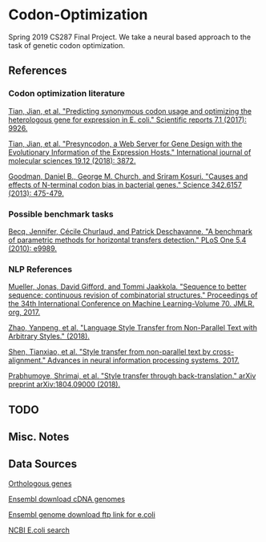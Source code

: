 # Codon-Optimization
Spring 2019 CS287 Final Project. We take a neural based approach to the task of genetic codon optimization.

## References

### Codon optimization literature
[Tian, Jian, et al. "Predicting synonymous codon usage and optimizing the heterologous gene for expression in E. coli." Scientific reports 7.1 (2017): 9926.](https://www.nature.com/articles/s41598-017-10546-0)

[Tian, Jian, et al. "Presyncodon, a Web Server for Gene Design with the Evolutionary Information of the Expression Hosts." International journal of molecular sciences 19.12 (2018): 3872.](https://www.mdpi.com/1422-0067/19/12/3872/htm)

[Goodman, Daniel B., George M. Church, and Sriram Kosuri. "Causes and effects of N-terminal codon bias in bacterial genes." Science 342.6157 (2013): 475-479.](https://s3.amazonaws.com/academia.edu.documents/36578217/2013_Goodman_Causes_and_Effects_of_N-Terminal_Codon_Bias_in_Bacterial_Genes.pdf?AWSAccessKeyId=AKIAIWOWYYGZ2Y53UL3A&Expires=1554931398&Signature=4w3aEQE1XF%2BfcUKDmBrntemeNdM%3D&response-content-disposition=inline%3B%20filename%3DCauses_and_Effects_of_N-Terminal_Codon_B.pdf)

### Possible benchmark tasks

[Becq, Jennifer, Cécile Churlaud, and Patrick Deschavanne. "A benchmark of parametric methods for horizontal transfers detection." PLoS One 5.4 (2010): e9989.](https://journals.plos.org/plosone/article?id=10.1371/journal.pone.0009989)

### NLP References

[Mueller, Jonas, David Gifford, and Tommi Jaakkola. "Sequence to better sequence: continuous revision of combinatorial structures." Proceedings of the 34th International Conference on Machine Learning-Volume 70. JMLR. org, 2017.](http://proceedings.mlr.press/v70/mueller17a/mueller17a.pdf)

[Zhao, Yanpeng, et al. "Language Style Transfer from Non-Parallel Text with Arbitrary Styles." (2018).](https://openreview.net/pdf?id=B1NKuC6SG)

[Shen, Tianxiao, et al. "Style transfer from non-parallel text by cross-alignment." Advances in neural information processing systems. 2017.](https://papers.nips.cc/paper/7259-style-transfer-from-non-parallel-text-by-cross-alignment.pdf)

[Prabhumoye, Shrimai, et al. "Style transfer through back-translation." arXiv preprint arXiv:1804.09000 (2018).](https://arxiv.org/abs/1804.09000)

## TODO

## Misc. Notes

## Data Sources

[Orthologous genes](http://www.pathogenomics.sfu.ca/ortholugedb)

[Ensembl download cDNA genomes](https://bacteria.ensembl.org/info/website/ftp/index.html)

[Ensembl genome download ftp link for e.coli](ftp://ftp.ensemblgenomes.org/pub/release-43/bacteria//fasta/bacteria_0_collection/escherichia_coli_str_k_12_substr_mg1655/cdna/)

[NCBI E.coli search](https://www.ncbi.nlm.nih.gov/search/all/?term=escherichia%20coli)
